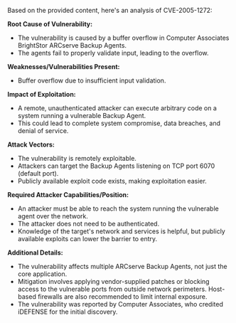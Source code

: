 Based on the provided content, here's an analysis of CVE-2005-1272:

**Root Cause of Vulnerability:**
- The vulnerability is caused by a buffer overflow in Computer Associates BrightStor ARCserve Backup Agents.
- The agents fail to properly validate input, leading to the overflow.

**Weaknesses/Vulnerabilities Present:**
- Buffer overflow due to insufficient input validation.

**Impact of Exploitation:**
- A remote, unauthenticated attacker can execute arbitrary code on a system running a vulnerable Backup Agent.
- This could lead to complete system compromise, data breaches, and denial of service.

**Attack Vectors:**
- The vulnerability is remotely exploitable.
- Attackers can target the Backup Agents listening on TCP port 6070 (default port).
- Publicly available exploit code exists, making exploitation easier.

**Required Attacker Capabilities/Position:**
- An attacker must be able to reach the system running the vulnerable agent over the network.
- The attacker does not need to be authenticated.
- Knowledge of the target's network and services is helpful, but publicly available exploits can lower the barrier to entry.

**Additional Details:**
- The vulnerability affects multiple ARCserve Backup Agents, not just the core application.
- Mitigation involves applying vendor-supplied patches or blocking access to the vulnerable ports from outside network perimeters. Host-based firewalls are also recommended to limit internal exposure.
- The vulnerability was reported by Computer Associates, who credited iDEFENSE for the initial discovery.